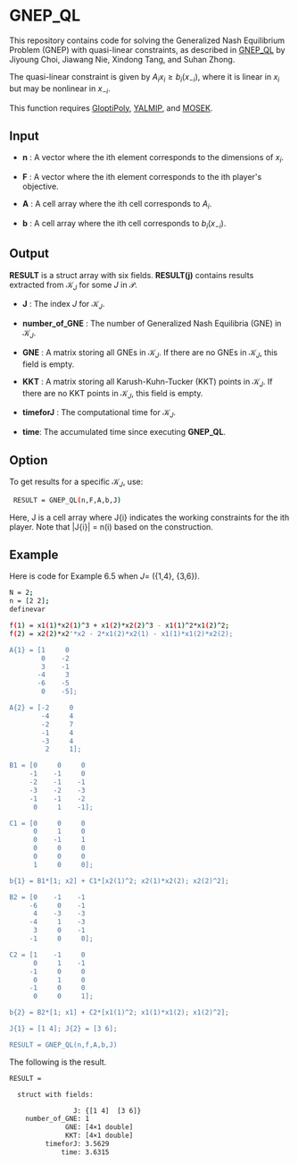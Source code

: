 # GNEP_QL

This repository contains code for solving the Generalized Nash Equilibrium Problem (GNEP) with quasi-linear constraints, as described in [GNEP_QL](https://arxiv.org/abs/2405.03926) by Jiyoung Choi, Jiawang Nie, Xindong Tang, and Suhan Zhong.

The quasi-linear constraint is given by $A_i x_i \geq b_i(x_{-i})$, where it is linear in $x_i$ but may be nonlinear in $x_{-i}$. 
 
This function requires [GloptiPoly](https://homepages.laas.fr/henrion/software/gloptipoly3/), [YALMIP](https://yalmip.github.io/), and [MOSEK](https://www.mosek.com/).

## Input

- __n__ : A vector where the ith element corresponds to the dimensions of $x_i$.
  
- __F__ : A vector where the ith element corresponds to the ith player's objective.
  
- __A__ : A cell array where the ith cell corresponds to $A_i$.
  
- __b__ : A cell array where the ith cell corresponds to $b_i(x_{-i})$.

## Output

__RESULT__ is a struct array with six fields. __RESULT(j)__ contains results extracted from $\mathcal{K}_J$ for some $J$ in $\mathcal{P}$.

- __J__ : The index $J$ for $\mathcal{K}_J$.
  
- __number_of_GNE__ : The number of Generalized Nash Equilibria (GNE) in $\mathcal{K}_J$.
  
- __GNE__ : A matrix storing all GNEs in $\mathcal{K}_J$. If there are no GNEs in $\mathcal{K}_J$, this field is empty.
  
- __KKT__ : A matrix storing all Karush-Kuhn-Tucker (KKT) points in $\mathcal{K}_J$. If there are no KKT points in $\mathcal{K}_J$, this field is empty.
  
- __timeforJ__ : The computational time for $\mathcal{K}_J$.
  
- __time__: The accumulated time since executing __GNEP_QL__.

## Option

To get results for a specific $\mathcal{K}_J$, use:
```bash
 RESULT = GNEP_QL(n,F,A,b,J)
```
Here, J is a cell array where J{i} indicates the working constraints for the ith player. Note that |J{i}| = n(i) based on the construction.

## Example

Here is code for Example 6.5 when $J =$ (\{1,4\}, \{3,6\}).
```bash
N = 2;
n = [2 2]; 
definevar

f(1) = x1(1)*x2(1)^3 + x1(2)*x2(2)^3 - x1(1)^2*x1(2)^2;
f(2) = x2(2)*x2'*x2 - 2*x1(2)*x2(1) - x1(1)*x1(2)*x2(2);

A{1} = [1     0
        0    -2
        3    -1
       -4     3
       -6    -5
        0    -5];

A{2} = [-2     0
        -4     4
        -2     7
        -1     4
        -3     4
         2     1];

B1 = [0     0     0
     -1    -1     0
     -2    -1    -1
     -3    -2    -3
     -1    -1    -2
      0     1    -1];

C1 = [0     0     0
      0     1     0
      0    -1     1
      0     0     0
      0     0     0
      1     0     0];

b{1} = B1*[1; x2] + C1*[x2(1)^2; x2(1)*x2(2); x2(2)^2];

B2 = [0    -1    -1
     -6     0    -1
      4    -3    -3
     -4     1    -3
      3     0    -1
     -1     0     0];

C2 = [1    -1     0
      0     1    -1
     -1     0     0
      0     1     0
     -1     0     0
      0     0     1];

b{2} = B2*[1; x1] + C2*[x1(1)^2; x1(1)*x1(2); x1(2)^2];

J{1} = [1 4]; J{2} = [3 6];

RESULT = GNEP_QL(n,f,A,b,J)
```

The following is the result.
```bash
RESULT = 

  struct with fields:

                J: {[1 4]  [3 6]}
    number_of_GNE: 1
              GNE: [4×1 double]
              KKT: [4×1 double]
         timeforJ: 3.5629
             time: 3.6315
```
